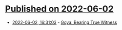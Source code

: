 # [Published on 2022-06-02](index.md)

* [2022-06-02, 16:31:03](https://news.ycombinator.com/item?id=31597009) - [Goya: Bearing True Witness](https://the-easel.com/essays/goya-bearing-true-witness/)
